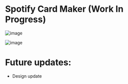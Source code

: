 # Spotify Card Maker (Work In Progress)
![image](https://github.com/user-attachments/assets/ee516abc-540c-434e-9966-51441bc0f500)

![image](https://github.com/user-attachments/assets/33f0959d-7e15-44fe-923c-bd9a7744a7ef)



# Future updates:
- Design update
